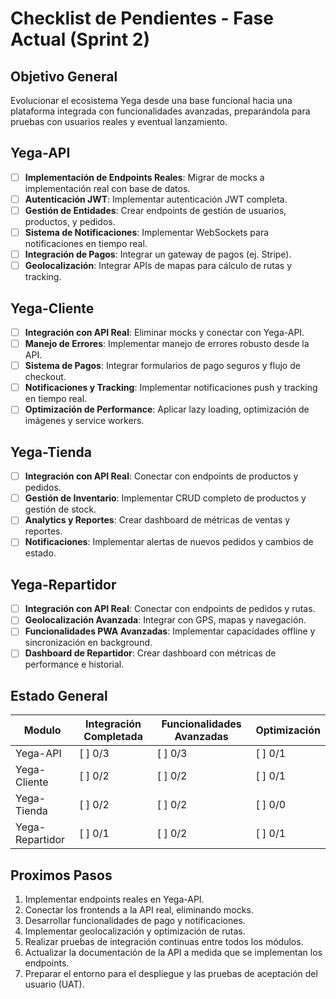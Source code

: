 # Checklist de Pendientes - Fase Actual (Sprint 2)

## Objetivo General
Evolucionar el ecosistema Yega desde una base funcional hacia una plataforma integrada con funcionalidades avanzadas, preparándola para pruebas con usuarios reales y eventual lanzamiento.

## Yega-API
- [ ] **Implementación de Endpoints Reales**: Migrar de mocks a implementación real con base de datos.
- [ ] **Autenticación JWT**: Implementar autenticación JWT completa.
- [ ] **Gestión de Entidades**: Crear endpoints de gestión de usuarios, productos, y pedidos.
- [ ] **Sistema de Notificaciones**: Implementar WebSockets para notificaciones en tiempo real.
- [ ] **Integración de Pagos**: Integrar un gateway de pagos (ej. Stripe).
- [ ] **Geolocalización**: Integrar APIs de mapas para cálculo de rutas y tracking.

## Yega-Cliente
- [ ] **Integración con API Real**: Eliminar mocks y conectar con Yega-API.
- [ ] **Manejo de Errores**: Implementar manejo de errores robusto desde la API.
- [ ] **Sistema de Pagos**: Integrar formularios de pago seguros y flujo de checkout.
- [ ] **Notificaciones y Tracking**: Implementar notificaciones push y tracking en tiempo real.
- [ ] **Optimización de Performance**: Aplicar lazy loading, optimización de imágenes y service workers.

## Yega-Tienda
- [ ] **Integración con API Real**: Conectar con endpoints de productos y pedidos.
- [ ] **Gestión de Inventario**: Implementar CRUD completo de productos y gestión de stock.
- [ ] **Analytics y Reportes**: Crear dashboard de métricas de ventas y reportes.
- [ ] **Notificaciones**: Implementar alertas de nuevos pedidos y cambios de estado.

## Yega-Repartidor
- [ ] **Integración con API Real**: Conectar con endpoints de pedidos y rutas.
- [ ] **Geolocalización Avanzada**: Integrar con GPS, mapas y navegación.
- [ ] **Funcionalidades PWA Avanzadas**: Implementar capacidades offline y sincronización en background.
- [ ] **Dashboard de Repartidor**: Crear dashboard con métricas de performance e historial.

## Estado General

| Modulo          | Integración Completada | Funcionalidades Avanzadas | Optimización |
|-----------------|-------------------------|---------------------------|--------------|
| Yega-API        | [ ] 0/3                 | [ ] 0/3                   | [ ] 0/1      |
| Yega-Cliente    | [ ] 0/2                 | [ ] 0/2                   | [ ] 0/1      |
| Yega-Tienda     | [ ] 0/2                 | [ ] 0/2                   | [ ] 0/0      |
| Yega-Repartidor | [ ] 0/1                 | [ ] 0/2                   | [ ] 0/1      |

## Proximos Pasos
1. Implementar endpoints reales en Yega-API.
2. Conectar los frontends a la API real, eliminando mocks.
3. Desarrollar funcionalidades de pago y notificaciones.
4. Implementar geolocalización y optimización de rutas.
5. Realizar pruebas de integración continuas entre todos los módulos.
6. Actualizar la documentación de la API a medida que se implementan los endpoints.
7. Preparar el entorno para el despliegue y las pruebas de aceptación del usuario (UAT).